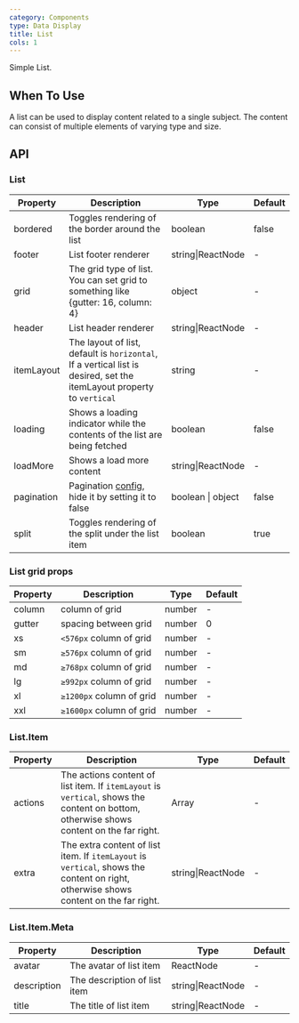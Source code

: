 ```yaml
---
category: Components
type: Data Display
title: List 
cols: 1
---
```


Simple List.

## When To Use

A list can be used to display content related to a single subject. The content can consist of multiple elements of varying type and size.

## API

### List

| Property | Description | Type | Default |
| -------- | ----------- | ---- | ------- |
| bordered | Toggles rendering of the border around the list | boolean | false |
| footer | List footer renderer | string\|ReactNode | - |
| grid | The grid type of list. You can set grid to something like {gutter: 16, column: 4} | object | - |
| header | List header renderer | string\|ReactNode | - |
| itemLayout | The layout of list, default is `horizontal`, If a vertical list is desired, set the itemLayout property to `vertical` | string | - |
| loading | Shows a loading indicator while the contents of the list are being fetched | boolean | false |
| loadMore | Shows a load more content | string\|ReactNode | - |
| pagination | Pagination [config](https://ant.design/components/pagination/), hide it by setting it to false | boolean \| object | false |
| split | Toggles rendering of the split under the list item | boolean | true |

### List grid props

| Property | Description | Type | Default |
| -------- | ----------- | ---- | ------- |
| column | column of grid | number | - |
| gutter | spacing between grid | number | 0 |
| xs | `<576px` column of grid | number | - |
| sm | `≥576px` column of grid | number | - |
| md | `≥768px` column of grid | number | - |
| lg | `≥992px` column of grid | number | - |
| xl | `≥1200px` column of grid | number | - |
| xxl | `≥1600px` column of grid | number | - |

### List.Item

| Property | Description | Type | Default |
| -------- | ----------- | ---- | ------- |
| actions | The actions content of list item. If `itemLayout` is `vertical`, shows the content on bottom, otherwise shows content on the far right. | Array<ReactNode> | - |
| extra | The extra content of list item. If `itemLayout` is `vertical`, shows the content on right, otherwise shows content on the far right. | string\|ReactNode | - |

### List.Item.Meta

| Property | Description | Type | Default |
| -------- | ----------- | ---- | ------- |
| avatar | The avatar of list item | ReactNode | - |
| description | The description of list item | string\|ReactNode | - |
| title | The title of list item | string\|ReactNode | - |
